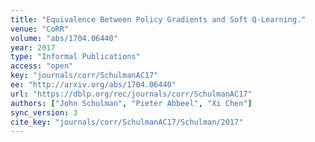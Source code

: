 ```yaml
---
title: "Equivalence Between Policy Gradients and Soft Q-Learning."
venue: "CoRR"
volume: "abs/1704.06440"
year: 2017
type: "Informal Publications"
access: "open"
key: "journals/corr/SchulmanAC17"
ee: "http://arxiv.org/abs/1704.06440"
url: "https://dblp.org/rec/journals/corr/SchulmanAC17"
authors: ["John Schulman", "Pieter Abbeel", "Xi Chen"]
sync_version: 3
cite_key: "journals/corr/SchulmanAC17/Schulman/2017"
---
```

